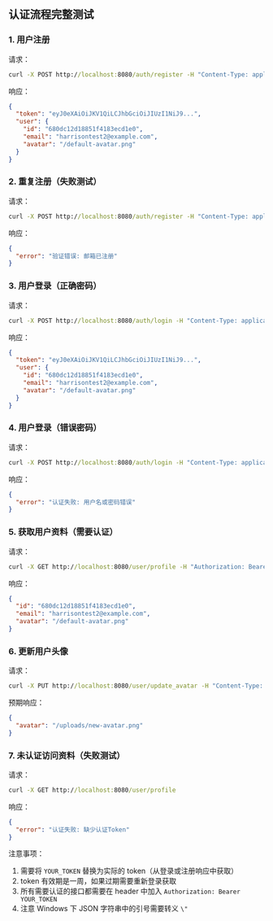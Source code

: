 ## 认证流程完整测试

### 1. 用户注册
请求：
```cmd
curl -X POST http://localhost:8080/auth/register -H "Content-Type: application/json" -d "{\"email\": \"harrisontest2@example.com\", \"password\": \"password123\"}"
```
响应：
```json
{
  "token": "eyJ0eXAiOiJKV1QiLCJhbGciOiJIUzI1NiJ9...",
  "user": {
    "id": "680dc12d18851f4183ecd1e0",
    "email": "harrisontest2@example.com",
    "avatar": "/default-avatar.png"
  }
}
```

### 2. 重复注册（失败测试）
请求：
```cmd
curl -X POST http://localhost:8080/auth/register -H "Content-Type: application/json" -d "{\"email\": \"harrisontest2@example.com\", \"password\": \"anotherpassword\"}"
```
响应：
```json
{
  "error": "验证错误: 邮箱已注册"
}
```

### 3. 用户登录（正确密码）
请求：
```cmd
curl -X POST http://localhost:8080/auth/login -H "Content-Type: application/json" -d "{\"email\": \"harrisontest2@example.com\", \"password\": \"password123\"}"
```
响应：
```json
{
  "token": "eyJ0eXAiOiJKV1QiLCJhbGciOiJIUzI1NiJ9...",
  "user": {
    "id": "680dc12d18851f4183ecd1e0",
    "email": "harrisontest2@example.com",
    "avatar": "/default-avatar.png"
  }
}
```

### 4. 用户登录（错误密码）
请求：
```cmd
curl -X POST http://localhost:8080/auth/login -H "Content-Type: application/json" -d "{\"email\": \"harrisontest2@example.com\", \"password\": \"wrongpassword\"}"
```
响应：
```json
{
  "error": "认证失败: 用户名或密码错误"
}
```

### 5. 获取用户资料（需要认证）
请求：
```cmd
curl -X GET http://localhost:8080/user/profile -H "Authorization: Bearer YOUR_TOKEN"
```
响应：
```json
{
  "id": "680dc12d18851f4183ecd1e0",
  "email": "harrisontest2@example.com",
  "avatar": "/default-avatar.png"
}
```

### 6. 更新用户头像
请求：
```cmd
curl -X PUT http://localhost:8080/user/update_avatar -H "Content-Type: application/json" -H "Authorization: Bearer YOUR_TOKEN" -d "\"/uploads/new-avatar.png\""
```
预期响应：
```json
{
  "avatar": "/uploads/new-avatar.png"
}
```

### 7. 未认证访问资料（失败测试）
请求：
```cmd
curl -X GET http://localhost:8080/user/profile
```
响应：
```json
{
  "error": "认证失败: 缺少认证Token"
}
```

注意事项：
1. 需要将 `YOUR_TOKEN` 替换为实际的 token（从登录或注册响应中获取）
2. token 有效期是一周，如果过期需要重新登录获取
3. 所有需要认证的接口都需要在 header 中加入 `Authorization: Bearer YOUR_TOKEN`
4. 注意 Windows 下 JSON 字符串中的引号需要转义 `\"`